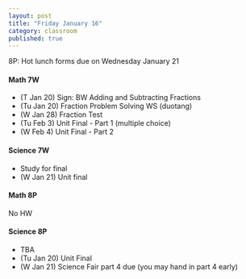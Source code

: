 ```yaml
---
layout: post
title: "Friday January 16"
category: classroom
published: true
---
```

8P: Hot lunch forms due on Wednesday January 21

#### Math 7W
* (T Jan 20) Sign: BW Adding and Subtracting Fractions
* (Tu Jan 20) Fraction Problem Solving WS (duotang)
* (W Jan 28) Fraction Test
* (Tu Feb 3) Unit Final - Part 1 (multiple choice)
* (W Feb 4) Unit Final - Part 2 

#### Science 7W
* Study for final
* (W Jan 21) Unit final

#### Math 8P
No HW

#### Science 8P
* TBA
* (Tu Jan 20) Unit Final
* (W Jan 21) Science Fair part 4 due (you may hand in part 4 early)

